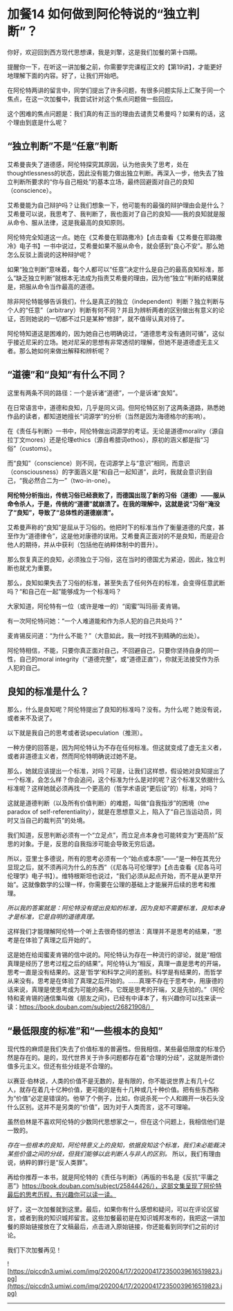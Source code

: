 # 加餐14 如何做到阿伦特说的“独立判断”？

你好，欢迎回到西方现代思想课，我是刘擎，这是我们加餐的第十四期。

提醒你一下，在听这一讲加餐之前，你需要学完课程正文的【第19讲】，才能更好地理解下面的内容。好了，让我们开始吧。

在阿伦特两讲的留言中，同学们提出了许多问题，有很多问题实际上汇聚于同一个焦点，在这一次加餐中，我尝试针对这个焦点问题做一些回应。

这个困难的焦点问题是：我们真的有正当的理由去谴责艾希曼吗？如果有的话，这个理由到底是什么呢？

## “独立判断”不是“任意”判断

艾希曼丧失了道德感，阿伦特探究其原因，认为他丧失了思考，处在thoughtlessness的状态，因此没有能力做出独立判断。再深入一步，他失去了独立判断所要求的“你与自己相处”的基本立场，最终回避面对自己的良知（conscience）。

艾希曼能为自己辩护吗？让我们想象一下，他可能有的最强的辩护理由会是什么？艾希曼可以说，我思考了、我判断了，我也面对了自己的良知——我的良知就是服从命令、服从法律，这是我最高的良知原则。

阿伦特完全知道这一点。她在《艾希曼在耶路撒冷》【点击查看《艾希曼在耶路撒冷》电子书】一书中说过，艾希曼如果不服从命令，就会感到“良心不安”。那么她怎么反驳上面说的这种辩护呢？

如果“独立判断”意味着，每个人都可以“任意”决定什么是自己的最高良知标准，那么“缺乏独立判断”就根本无法成为指责艾希曼的理由，因为他“独立”判断的结果就是，把服从命令当作最高的道德。

除非阿伦特能够告诉我们，什么是真正的独立（independent）判断？独立判断与个人的“任意”（arbitrary）判断有何不同？并且为辨析两者的区别做出有意义的论证，否则她说的一切都不过只是某种“修辞”，就不值得认真对待了。

阿伦特知道这是困难的，因为她自己也明确说过，“道德思考没有通则可循”，这似乎接近尼采的立场。她对尼采的思想有非常透彻的理解，但她不是道德虚无主义者。那么她如何来做出解释和辨析呢？

## “道德”和“良知”有什么不同？

这里有两条不同的路径：一个是诉诸“道德”，一个是诉诸“良知”。

在日常语言中，道德和良知，几乎是同义词。但阿伦特区别了这两条道路，熟悉她作品的读者，都知道她擅长“词源学”的分析（当然是因为海德格尔的影响）。

在《责任与判断》一书中，阿伦特做出词源学的考证。无论是道德morality（源自拉丁文mores）还是伦理ethics（源自希腊词ethos），原初的涵义都是指“习俗”（customs）。

而“良知”（conscience）则不同，在词源学上与“意识”相同，而意识（consciousness）的字面涵义是“和自己一起知道”，此时，我就会意识到自己，“我必然合二为一”（two-in-one）。

 **阿伦特分析指出，传统习俗已经衰败了，而德国出现了新的习俗（道德）——服从命令杀人，于是，传统的“道德”就崩溃了。在我的理解中，这就是说“习俗”淹没了“良知”，导致了“总体性的道德崩溃”。**

艾希曼声称的“良知”是屈从于习俗的。他把时下的标准当作了衡量道德的尺度，甚至作为“道德律令”，这是他对康德的误用。艾希曼真正面对的不是良知，而是迎合他人的期待，并从中获利（包括他在纳粹体制中的晋升）。

那么恢复真正的良知，必须独立于习俗，这在当时的德国尤为紧迫，因此，独立判断也就尤为重要。

那么，良知如果失去了习俗的标准，甚至失去了任何外在的标准，会变得任意武断吗？“和自己在一起”能够成为一个标准吗？

大家知道，阿伦特有一位（或许是唯一的）“闺蜜”叫玛丽·麦肯锡。

有一次阿伦特问她：“一个人难道能和作为杀人犯的自己共处吗？”

麦肯锡反问道：“为什么不能？”（大意如此，我一时找不到精确的出处）。

阿伦特相信，不能，只要你真正面对自己，不回避自己，只要你坚持自身的同一性，自己的moral integrity（“道德完整”，或“道德正直”），你就无法接受作为杀人犯的自己。

## 良知的标准是什么？

那么，什么是良知呢？阿伦特提出了良知的标准吗？没有。为什么呢？她没有说，或者来不及说了。

以下就是我自己的思考或者说speculation（推测）。

一种方便的回答是，因为阿伦特认为不存在任何标准。但这就变成了虚无主义者，或者非道德主义者，然而阿伦特明确说过她不是。

那么，她就应该提出一个标准，对吗？可是，让我们这样想，假设她对良知提出了一个标准，会怎么样？你会追问，这个标准为什么是对的呢？这个标准又依据什么标准呢？这样她就必须再找一个更高的（哲学术语说“更后设”的）标准，对吗？

这就是道德判断（以及所有价值判断）的难题，叫做“自我指涉”的困境（the paradox of self-referentiality），就是在思想意义上，陷入了“自己当运动员，同时又当自己的裁判员”的处境。

我们知道，反思判断必须有一个“立足点”，而立足点本身也可能转变为“更高阶”反思的对象。于是，反思的自我指涉可能会导致无穷后退。

所以，亚里士多德说，所有的思考必须有一个“始点或本原”——“是一种在其充分显现之后，就不须再问为什么的东西”（《尼各马可伦理学》【点击查看《尼各马可伦理学》电子书】）。维特根斯坦也说过，“我们必须从起点开始，而不是从更早开始”。这就像数学的公理一样，你需要在公理的基础上才能展开后续的思考和推理。

 *所以我的答案就是：阿伦特没有提出良知的标准，因为良知不需要标准，良知本身才是标准，它是自明的道德真理。*

这样我们才能理解阿伦特一个听上去很奇怪的想法：真理并不是思考的结果，“思考是在体验了真理之后开始的”。

这是她在给闺蜜麦肯锡的信中说的。阿伦特认为存在一种流行的谬论，就是“相信真理是经历了思考过程之后的结果”。阿伦特认为“相反，真理一直是思考的开端，思考一直是没有结果的。这是‘哲学’和科学之间的差别。科学是有结果的，而哲学从来没有。思考是在体验了真理之后开始的。……真理不存在于思考中，用康德的话来说，真理是使思考成为可能的条件。它既是思考的开端，又是先验的。”（阿伦特和麦肯锡的通信集叫做《朋友之间》，已经有中译本了，有兴趣你可以找来读一读：https://book.douban.com/subject/26821908/）

## “最低限度的标准”和“一些根本的良知”

现代性的麻烦是我们失去了价值标准的普遍性。但我相信，某些最低限度的标准仍然是存在的。是的，现代世界关于许多问题都存在着“合理的分歧”，这就是所谓价值多元主义。但还有些分歧是不合理的。

以赛亚·伯林说，人类的价值不是无数的，是有限的，你不能说世界上有几十亿人，就存在着几十亿种价值，更可能的是有十几种或几十种价值。把有些东西称为“价值”必定是错误的。他举了个例子，比如，你说杀死一个人和踢开一块石头没什么区别。这并不是另类的“价值”，因为对于人类而言，这不可理喻。

虽然伯林是不喜欢阿伦特的少数同代思想家之一，但在这个问题上，我相信他们是一致的。

 *存在一些根本的良知，阿伦特意义上的良知，依据良知这个标准，我们未必能裁决某些价值之间的分歧，但我们能够以此判断人与非人的区别。* 所以，我们有理由说，纳粹的罪行是“反人类罪”。

再给你推荐一本书，就是阿伦特的《责任与判断》（再版的书名是《反抗“平庸之恶”》https://book.douban.com/subject/25844426/），这部文集呈现了阿伦特最后的思考历程，有兴趣你可以读一读。

好了，这一次加餐就到这里。最后，如果你有什么感想和疑问，可以在评论区留言，或者到我的知识城邦留言。这些加餐最初是在知识城邦发布的，我把这一讲加餐的原始链接放在了文稿最后，点击进入原始链接，你还能看到同学们之前的讨论。

我们下次加餐再见！

![https://piccdn3.umiwi.com/img/202004/17/202004172350039616519823.jpg](https://piccdn3.umiwi.com/img/202004/17/202004172350039616519823.jpg)

---
